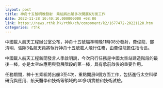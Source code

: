 ```yaml
---
layout: post
title: 神舟十五號明晚發射　乘組將出艙多次開展6方面工作
date: 2022-11-28 10:40:10.000000000 +08:00
link: https://news.rthk.hk/rthk/ch/component/k2/1677472-20221128.htm
categories: rthk
---
```


中國載人航天工程辦公室公布，神舟十五號瞄準明晚11時08分發射，費俊龍、鄧清明、張陸3名航天員將執行神舟十五號載人飛行任務，由費俊龍擔任指令長。

中國載人航天工程新聞發言人季啟明說，今次飛行任務是中國太空站建造階段的最後一棒，亦是太空站應用與發展階段的第一棒，具有承前啟後的重要作用。

任務期間，神十五乘組將出艙3至4次，重點開展6個方面工作，包括進行太空科學研究與應用、航天醫學和技術等領域的40多項實驗和技術試驗。
